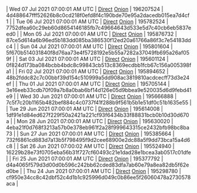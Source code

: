 | Wed 07 Jul 2021 07:00:01 AM UTC | [Direct](https://oshi.at/tzykUC) [Onion](http://oshiatwowvdbshka.onion/tzykUC) | 196207524 | 4d488647fff52626b8c0cd218f0efd8f4c190bde70e95a2dacedb015ea7d4cf1 | 
| Tue 06 Jul 2021 07:00:01 AM UTC | [Direct](https://oshi.at/qHJEuw) [Onion](http://oshiatwowvdbshka.onion/qHJEuw) | 195782524 | 7752dfea60c29eb60d8654146185fb7c49664643d533e5d7c40cb6eb5837eed0 | 
| Mon 05 Jul 2021 07:00:01 AM UTC | [Direct](https://oshi.at/DvhsJe) [Onion](http://oshiatwowvdbshka.onion/DvhsJe) | 195876732 | 87ce5d614a6b96ed5b183dd085ba386530f12ed20a61766a86f3c7e54183ddc4 | 
| Sun 04 Jul 2021 07:00:01 AM UTC | [Direct](https://oshi.at/fMXAJd) [Onion](http://oshiatwowvdbshka.onion/fMXAJd) | 195801604 | 5f670b514031840f8d76aa73e4f5728192e5b55a7282a37049fb695a26af059f | 
| Sat 03 Jul 2021 07:00:01 AM UTC | [Direct](https://oshi.at/FiSRom) [Onion](http://oshiatwowvdbshka.onion/FiSRom) | 195601124 | 0f824d173ba084bcbb4bdc8c99843cb513c8369ecdbb1fcb67c156a005398fa1 | 
| Fri 02 Jul 2021 07:00:01 AM UTC | [Direct](https://oshi.at/gxFbra) [Onion](http://oshiatwowvdbshka.onion/gxFbra) | 195894652 | 48b2fddc82c7c00bbf39d154c510999a5dd908ac3819810acdcecff73d3e24ef | 
| Thu 01 Jul 2021 07:00:01 AM UTC | [Direct](https://oshi.at/hipnYs) [Onion](http://oshiatwowvdbshka.onion/hipnYs) | 195705144 | 3e16eeb33cdb70f09a7b8a0bab6bf14d126e05d9bbea9e520035d6d9febd41e9 | 
| Wed 30 Jun 2021 07:00:01 AM UTC | [Direct](https://oshi.at/qHEjyX) [Onion](http://oshiatwowvdbshka.onion/qHEjyX) | 195666888 | 7c5f7c20b1165b482bef884c4c0737f41f288b9f561b5b1e51df0c51b1635e55 | 
| Tue 29 Jun 2021 07:00:01 AM UTC | [Direct](https://oshi.at/fMTSMC) [Onion](http://oshiatwowvdbshka.onion/fMTSMC) | 195614008 | 1df91e1d84ed627f229f50a2421a221cf93f6434b33f88831bcb0b10d30d670a | 
| Mon 28 Jun 2021 07:00:01 AM UTC | [Direct](https://oshi.at/tgZFKK) [Onion](http://oshiatwowvdbshka.onion/tgZFKK) | 195630020 | 4eba21f0d768f3213a57b0e378eb961f2a28f999643315ce2432bfb98bc8ba73 | 
| Sun 27 Jun 2021 07:00:01 AM UTC | [Direct](https://oshi.at/gfjteh) [Onion](http://oshiatwowvdbshka.onion/gfjteh) | 195385664 | 732f6861cd883d7a13b5f798495f9d2cee68900e2dc88a5f9dd73bca15a4d6c8 | 
| Sat 26 Jun 2021 07:00:02 AM UTC | [Direct](https://oshi.at/gQTELU) [Onion](http://oshiatwowvdbshka.onion/gQTELU) | 195524940 | 16229b28e73f0705eba56b31f727cf60493c21e1dad28e1bcea3ab0517c01dfe | 
| Fri 25 Jun 2021 07:00:01 AM UTC | [Direct](https://oshi.at/ksqLTR) [Onion](http://oshiatwowvdbshka.onion/ksqLTR) | 195377792 | d4a4065f579d3d00d0b596c242bb62cded83dfa7ab60e79a8ea82db5f62ed0be | 
| Thu 24 Jun 2021 07:00:01 AM UTC | [Direct](https://oshi.at/xMwzRW) [Onion](http://oshiatwowvdbshka.onion/xMwzRW) | 195298780 | cf950e34cc8c42dbf52c4d1b1c925996d049c0b86ee5f26060478a2730578aca | 
